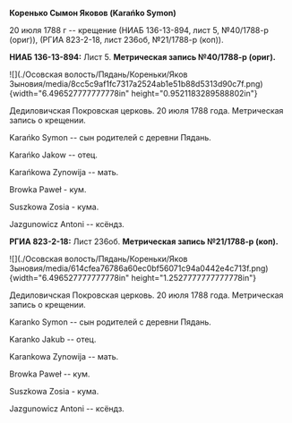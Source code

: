 **Коренько Сымон Яковов (Karańko Symon)**

20 июля 1788 г -- крещение (НИАБ 136-13-894, лист 5, №40/1788-р (ориг)),
(РГИА 823-2-18, лист 236об, №21/1788-р (коп)).

**НИАБ 136-13-894:** Лист 5. **Метрическая запись №40/1788-р (ориг).**

![](./Осовская волость/Пядань/Кореньки/Яков Зыновия/media/8cc5c9af1fc7317a2524ab1e51b88d5313d90c7f.png){width="6.496527777777778in"
height="0.9521183289588802in"}

Дедиловичская Покровская церковь. 20 июля 1788 года. Метрическая запись
о крещении.

Karańko Symon -- сын родителей с деревни Пядань.

Karańko Jakow -- отец.

Karańkowa Zynowija -- мать.

Browka Paweł - кум.

Suszkowa Zosia - кума.

Jazgunowicz Antoni -- ксёндз.

**РГИА 823-2-18:** Лист 236об. **Метрическая запись №21/1788-р (коп).**

![](./Осовская волость/Пядань/Кореньки/Яков Зыновия/media/614cfea76786a60ec0bf56071c94a0442e4c713f.png){width="6.496527777777778in"
height="1.2527777777777778in"}

Дедиловичская Покровская церковь. 20 июля 1788 года. Метрическая запись
о крещении.

Karanko Symon -- сын родителей с деревни Пядань.

Karanko Jakub -- отец.

Karankowa Zynowija -- мать.

Browka Paweł -- кум.

Suszkowa Zosia - кума.

Jazgunowicz Antoni -- ксёндз.
